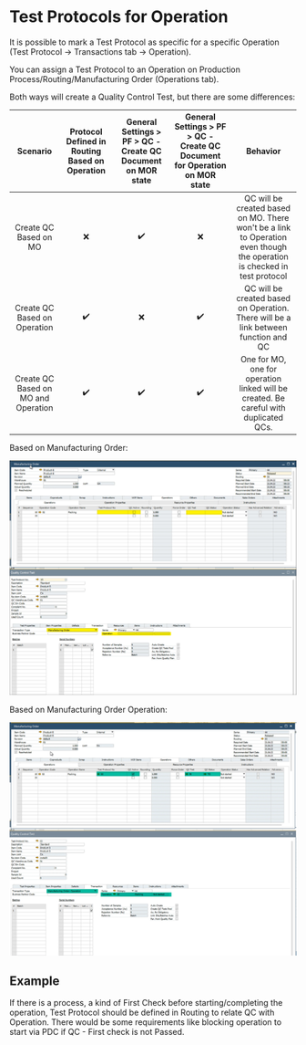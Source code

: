 # Test Protocols for Operation

It is possible to mark a Test Protocol as specific for a specific Operation (Test Protocol → Transactions tab → Operation).

You can assign a Test Protocol to an Operation on Production Process/Routing/Manufacturing Order (Operations tab).

Both ways will create a Quality Control Test, but there are some differences:

|              Scenario               | Protocol Defined in Routing Based on Operation | General Settings > PF > QC - Create QC Document on MOR state | General Settings > PF > QC - Create QC Document for Operation on MOR state |                                                         Behavior                                                         |
| :---------------------------------: | :--------------------------------------------: | :----------------------------------------------------------: | :------------------------------------------------------------------------: | :----------------------------------------------------------------------------------------------------------------------: |
|        Create QC Based on MO        |                      :x:                       |                      :heavy_check_mark:                      |                                    :x:                                     | QC will be created based on MO. There won't be a link to Operation even though the operation is checked in test protocol |
|    Create QC Based on Operation     |               :heavy_check_mark:               |                             :x:                              |                             :heavy_check_mark:                             |                   QC will be created based on Operation. There will be a link between function and QC                    |
| Create QC Based on MO and Operation |               :heavy_check_mark:               |                      :heavy_check_mark:                      |                             :heavy_check_mark:                             |                  One for MO, one for operation linked will be created. Be careful with duplicated QCs.                   |

Based on Manufacturing Order:

![Based on Manufacturing Order](./media/operation-based-on-mo.webp)

Based on Manufacturing Order Operation:

![Based on Manufacturing Order Operation](./media/operation-based-on-mo-operation.webp)

## Example

If there is a process, a kind of First Check before starting/completing the operation, Test Protocol should be defined in Routing to relate QC with Operation. There would be some requirements like blocking operation to start via PDC if QC - First check is not Passed.
